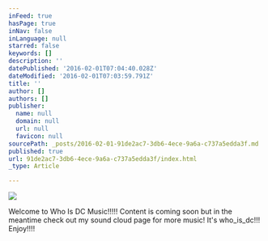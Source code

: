 ```yaml
---
inFeed: true
hasPage: true
inNav: false
inLanguage: null
starred: false
keywords: []
description: ''
datePublished: '2016-02-01T07:04:40.028Z'
dateModified: '2016-02-01T07:03:59.791Z'
title: ''
author: []
authors: []
publisher:
  name: null
  domain: null
  url: null
  favicon: null
sourcePath: _posts/2016-02-01-91de2ac7-3db6-4ece-9a6a-c737a5edda3f.md
published: true
url: 91de2ac7-3db6-4ece-9a6a-c737a5edda3f/index.html
_type: Article

---
```

![](https://the-grid-user-content.s3-us-west-2.amazonaws.com/0297e658-500d-42de-bd6a-de733630327a.jpg)

Welcome to Who Is DC Music!!!!! Content is coming soon but in the meantime check out my sound cloud page for more music! It's  who\_is\_dc!!! Enjoy!!!!